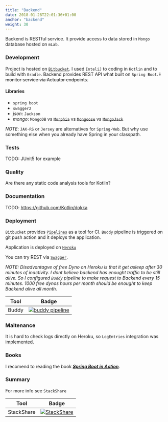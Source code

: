 ```yaml
---
title: "Backend"
date: 2018-01-28T22:01:36+01:00
anchor: "backend"
weight: 30
---
```


Backend is RESTful service. It provide access to data stored in `Mongo` database hosted on `mLab`.

### Development 

Project is hosted on [`Bitbucket`](https://bitbucket.org/frido/mvnrepo-backend/src/master/).
I used `InteliJ` to coding in `Kotlin` and to build with `Gradle`. Backend provides REST API what built on `Spring Boot`.
~~I monitor service via Actuator endpoints.~~

#### Libraries

* `spring boot`
* `swagger2`
* *json*: `Jackson`
* *mongo*: `MongoDB` vs ~~`Morphia`~~ vs ~~`Mongoose`~~ vs ~~`MongoJack`~~

*NOTE*: `JAX-RS` or `Jersey` are alternatives for `Spring-Web`. But why use something else when you already have Spring in your classpath.

### Tests

TODO: JUnit5 for example

### Quality

Are there any static code analysis tools for Kotlin?

### Documentation

TODO: https://github.com/Kotlin/dokka

### Deployment

`Bitbucket` provides [`Pipelines`](https://bitbucket.org/frido/mvnrepo-backend/addon/pipelines/home#!/) as a tool for CI.
`Buddy` pipeline is triggered on git push action and it deploys the application.

Application is deployed on [`Heroku`](https://mvnrepo-backend.herokuapp.com/)

You can try REST via [`Swagger`](https://mvnrepo-backend.herokuapp.com/swagger-ui.html).

*NOTE: Disadvantagve of free Dyno on Heroku is that it get asleep after 30 minutes of inactivity. I dont believe backend has enought traffic to be still alive. So I configured `Buddy` pipeline to make request to Backend every 15 minutes. 1000 free dynos hours per month should be enought to keep Backend alive all month.*

| Tool | Badge |
| ---  | ---   |
| Buddy | [![buddy pipeline](https://app.buddy.works/fridrichpeter/mvnrepo-backend/pipelines/pipeline/128730/badge.svg?token=7e655371adbe49225d540916417d681bfffc656638c4af50ee9f6b6c2e1801bd "buddy pipeline")](https://app.buddy.works/fridrichpeter/mvnrepo-backend/pipelines/pipeline/128730) |

### Maitenance

It is hard to check logs directly on Heroku, so `LogEntries` integration was implemented.

### Books

I recomend to reading the book [***Spring Boot in Action***](https://www.amazon.com/Spring-Boot-Action-Craig-Walls/dp/1617292540).

### Summary

For more info see `StackShare`

| Tool | Badge |
| ---  | ---   |
| StackShare | [![StackShare](https://img.shields.io/badge/tech-stack-0690fa.svg?style=flat)](https://stackshare.io/frido/mvnrepo-backend) |
